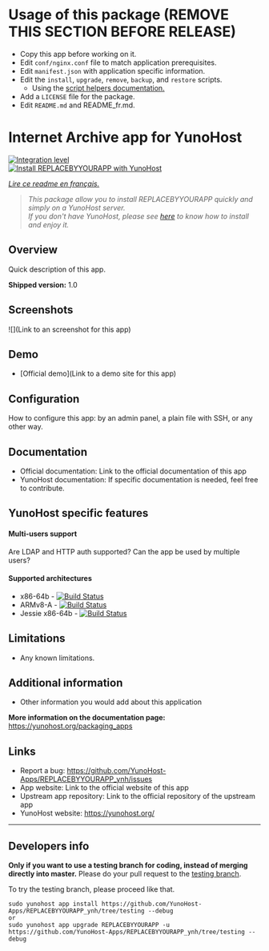 # Usage of this package (REMOVE THIS SECTION BEFORE RELEASE)
- Copy this app before working on it.
- Edit `conf/nginx.conf` file to match application prerequisites.
- Edit `manifest.json` with application specific information.
- Edit the `install`, `upgrade`, `remove`, `backup`, and `restore` scripts.
  - Using the [script helpers documentation.](https://helpers.yunohost.org/)
- Add a `LICENSE` file for the package.
- Edit `README.md` and README_fr.md.

# Internet Archive app for YunoHost

[![Integration level](https://dash.yunohost.org/integration/REPLACEBYYOURAPP.svg)](https://dash.yunohost.org/appci/app/REPLACEBYYOURAPP)  
[![Install REPLACEBYYOURAPP with YunoHost](https://install-app.yunohost.org/install-with-yunohost.png)](https://install-app.yunohost.org/?app=REPLACEBYYOURAPP)

*[Lire ce readme en français.](./README_fr.md)*

> *This package allow you to install REPLACEBYYOURAPP quickly and simply on a YunoHost server.  
If you don't have YunoHost, please see [here](https://yunohost.org/#/install) to know how to install and enjoy it.*

## Overview
Quick description of this app.

**Shipped version:** 1.0

## Screenshots

![](Link to an screenshot for this app)

## Demo

* [Official demo](Link to a demo site for this app)

## Configuration

How to configure this app: by an admin panel, a plain file with SSH, or any other way.

## Documentation

 * Official documentation: Link to the official documentation of this app
 * YunoHost documentation: If specific documentation is needed, feel free to contribute.

## YunoHost specific features

#### Multi-users support

Are LDAP and HTTP auth supported?
Can the app be used by multiple users?

#### Supported architectures

* x86-64b - [![Build Status](https://ci-apps.yunohost.org/ci/logs/REPLACEBYYOURAPP%20%28Apps%29.svg)](https://ci-apps.yunohost.org/ci/apps/REPLACEBYYOURAPP/)
* ARMv8-A - [![Build Status](https://ci-apps-arm.yunohost.org/ci/logs/REPLACEBYYOURAPP%20%28Apps%29.svg)](https://ci-apps-arm.yunohost.org/ci/apps/REPLACEBYYOURAPP/)
* Jessie x86-64b - [![Build Status](https://ci-stretch.nohost.me/ci/logs/REPLACEBYYOURAPP%20%28Apps%29.svg)](https://ci-stretch.nohost.me/ci/apps/REPLACEBYYOURAPP/)

## Limitations

* Any known limitations.

## Additional information

* Other information you would add about this application

**More information on the documentation page:**  
https://yunohost.org/packaging_apps

## Links

 * Report a bug: https://github.com/YunoHost-Apps/REPLACEBYYOURAPP_ynh/issues
 * App website: Link to the official website of this app
 * Upstream app repository: Link to the official repository of the upstream app
 * YunoHost website: https://yunohost.org/

---

Developers info
----------------

**Only if you want to use a testing branch for coding, instead of merging directly into master.**
Please do your pull request to the [testing branch](https://github.com/YunoHost-Apps/REPLACEBYYOURAPP_ynh/tree/testing).

To try the testing branch, please proceed like that.
```
sudo yunohost app install https://github.com/YunoHost-Apps/REPLACEBYYOURAPP_ynh/tree/testing --debug
or
sudo yunohost app upgrade REPLACEBYYOURAPP -u https://github.com/YunoHost-Apps/REPLACEBYYOURAPP_ynh/tree/testing --debug
```
